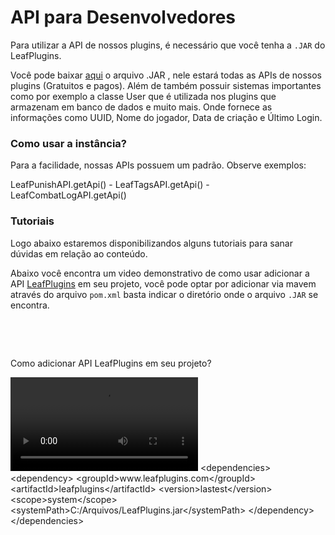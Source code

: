 # API para Desenvolvedores

Para utilizar a API de nossos plugins, é necessário que você tenha a ```.JAR``` do LeafPlugins.

Você pode baixar <a href="https://leafplugins.com/?download=LeafPlugins">aqui</a> o arquivo .JAR , nele estará todas as APIs de nossos plugins (Gratuitos e pagos). Além de também possuir sistemas importantes como por exemplo a classe User que é utilizada nos plugins que armazenam em banco de dados e muito mais. Onde fornece as informações como UUID, Nome do jogador, Data de criação e Último Login.

### Como usar a instância?
Para a facilidade, nossas APIs possuem um padrão. Observe exemplos:

<code-block lang="plain text">LeafPunishAPI.getApi() - LeafTagsAPI.getApi() - LeafCombatLogAPI.getApi()</code-block>

### Tutoriais

<p>Logo abaixo estaremos disponibilizandos alguns tutoriais para sanar dúvidas em relação ao conteúdo.</p>

<chapter title="Clique aqui" collapsible="true">
    <p>Abaixo você encontra um video demonstrativo de como usar adicionar a API <a href="https://www.leafplugins.com/">LeafPlugins</a> em seu projeto, você pode optar por adicionar via mavem através do arquivo <code>pom.xml</code> basta indicar o diretório onde o arquivo <code>.JAR</code> se encontra.</p><br>
    <p><br></p>
<request>
    <deflist>
        <def title="API LeafPlugins">
            <p>Como adicionar API LeafPlugins em seu projeto?</p>
            <video src="https://youtu.be/d7AkJLOGwBg"/>
        </def>
    </deflist>
        <sample lang="json" title="pom.xml">
            &lt;dependencies&gt;
                &lt;dependency&gt;
                    &lt;groupId&gt;www.leafplugins.com&lt;/groupId&gt;
                    &lt;artifactId&gt;leafplugins&lt;/artifactId&gt;
                    &lt;version&gt;lastest&lt;/version&gt;
                    &lt;scope&gt;system&lt;/scope&gt;
                    &lt;systemPath&gt;C:/Arquivos/LeafPlugins.jar&lt;/systemPath&gt;
                &lt;/dependency&gt;
            &lt;/dependencies&gt;
        </sample>
    </request>
</chapter>



                    